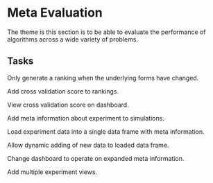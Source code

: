 # Meta Evaluation

The theme is this section is to be able to evaluate the performance of algorithms across a wide variety of problems.

## Tasks

Only generate a ranking when the underlying forms have changed.

Add cross validation score to rankings.

View cross validation score on dashboard.

Add meta information about experiment to simulations.

Load experiment data into a single data frame with meta information.

Allow dynamic adding of new data to loaded data frame.

Change dashboard to operate on expanded meta information.

Add multiple experiment views.

